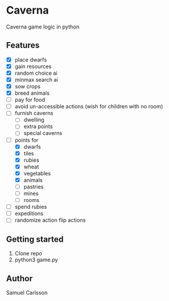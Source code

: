 # Caverna
Caverna game logic in python

## Features
- [x] place dwarfs
- [x] gain resources
- [x] random choice ai
- [x] minmax search ai
- [x] sow crops
- [x] breed animals
- [ ] pay for food
- [ ] avoid un-accessible actions (wish for children with no room)
- [ ] furnish caverns
  - [ ] dwelling
  - [ ] extra points
  - [ ] special caverns
- [ ] points for
  - [x] dwarfs
  - [x] tiles
  - [x] rubies
  - [x] wheat
  - [x] vegetables
  - [x] animals
  - [ ] pastries
  - [ ] mines
  - [ ] rooms
- [ ] spend rubies
- [ ] expeditions
- [ ] randomize action flip actions

## Getting started
1. Clone repo
2. python3 game.py

## Author
Samuel Carlsson
